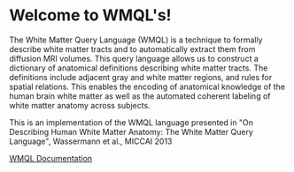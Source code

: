 Welcome to WMQL's!
=========================================

The White Matter Query Language (WMQL) is a technique to formally describe white matter tracts and to automatically extract them from diffusion MRI volumes. This query language allows us to construct a dictionary of anatomical definitions describing white matter tracts. The definitions include adjacent gray and white matter regions, and rules for spatial relations. This enables the encoding of anatomical knowledge of the human brain white matter as well as the automated coherent labeling of white matter anatomy across subjects.

This is an implementation of the WMQL language presented in "On Describing Human White Matter Anatomy: The White Matter Query Language", Wassermann et al., MICCAI 2013

 [WMQL Documentation](http://demianw.github.io/tract_querier "WMQL Documentation")
